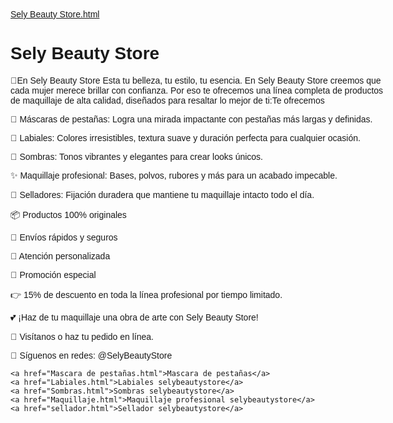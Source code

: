 [Sely Beauty Store.html](https://github.com/user-attachments/files/23271527/Sely.Beauty.Store.html)
<html>
<title>Sely Beauty Store</title>
<head>
<body>
<h1>Sely Beauty Store</h1>
 
<p>💖En  Sely Beauty Store
Esta tu belleza, tu estilo, tu esencia.
En Sely Beauty Store creemos que cada mujer merece brillar con confianza.
Por eso te ofrecemos una línea completa de productos de maquillaje de alta calidad, diseñados para resaltar lo mejor de ti:Te ofrecemos</p>

<p>💫 Máscaras de pestañas: Logra una mirada impactante con pestañas más largas y definidas.</p>
<p>💄 Labiales: Colores irresistibles, textura suave y duración perfecta para cualquier ocasión.</p>
<p>🎨 Sombras: Tonos vibrantes y elegantes para crear looks únicos.</p>
<p>✨ Maquillaje profesional: Bases, polvos, rubores y más para un acabado impecable.</p>
<p>🌷 Selladores: Fijación duradera que mantiene tu maquillaje intacto todo el día.</p>

<p>📦 Productos 100% originales</p>
<p>🚚 Envíos rápidos y seguros</p>
<p>💬 Atención personalizada</p>
<p>🎁 Promoción especial</p>
<p>👉 15% de descuento en toda la línea profesional por tiempo limitado.</p>
<p>💕 ¡Haz de tu maquillaje una obra de arte con Sely Beauty Store!</p>
<p>📍 Visítanos o haz tu pedido en línea.</p>
<p>📱 Síguenos en redes: @SelyBeautyStore</p>

    <a href="Mascara de pestañas.html">Mascara de pestañas</a> 
    <a href="Labiales.html">Labiales selybeautystore</a> 
    <a href="Sombras.html">Sombras selybeautystore</a> 
    <a href="Maquillaje.html">Maquillaje profesional selybeautystore</a> 
    <a href="sellador.html">Sellador selybeautystore</a>

 <meta charset="UTF-8"><center>
        <style>
        body {
            font-family: Arial, sans-serif;
            max-width: 600px;
            margin: 50px auto;
        }

        /* Botón de Like */
        .like-button {
            background-color: #cebdbd;
            border: none;
            padding: 10px 20px;
            font-size: 16px;
            cursor: pointer;
            border-radius: 5px;
            transition: background-color 0.3s;
        }

        .liked {
            background-color: #ff4081;
            color: rgb(228, 195, 195);
        }

        /* Comentarios */
        #comments {
            margin-top: 20px;
        }

        .comment {
            background-color: #d8b4b4;
            padding: 10px;
            border-radius: 5px;
            margin-bottom: 10px;
            position: relative;
        }

        .delete-comment {
            position: absolute;
            right: 10px;
            top: 10px;
            background: red;
            color: white;
            border: none;
            border-radius: 3px;
            cursor: pointer;
            padding: 2px 5px;
        }

        /* Formulario para comentar */
        #commentForm {
            margin-top: 20px;
        }

        #commentForm input {
            padding: 8px;
            width: 70%;
            font-size: 14px;
        }

        #commentForm button {
            padding: 8px 12px;
            font-size: 14px;
            cursor: pointer;
        }

        .counters {
            margin-top: 10px;
            font-weight: bold;</center>
        }
    </style>
</head>
<body>
   

    <!-- Botón de Like con contador -->
    <button id="likeBtn" class="like-button">👍 Me gusta</button>
    <div class="counters">Likes: <span id="likeCount">0</span></div>

    <!-- Sección de comentarios -->
    <div id="comments"></div>
    <div class="counters">Comentarios: <span id="commentCount">0</span></div>

    <!-- Formulario para agregar comentario -->
    <div id="commentForm">
        <input type="text" id="commentInput" placeholder="Escribe tu comentario...">
        <button id="addComment">Comentar</button>
    </div>

    <script>
        // Contador de Likes
        let likes = 0;
        const likeBtn = document.getElementById('likeBtn');
        const likeCount = document.getElementById('likeCount');

        likeBtn.addEventListener('click', () => {
            if(likeBtn.classList.contains('liked')){
                likes--; // Quitar like
                likeBtn.classList.remove('liked');
                likeBtn.textContent = "👍 Me gusta";
            } else {
                likes++; // Dar like
                likeBtn.classList.add('liked');
                likeBtn.textContent = "👍 Te gusta";
            }
            likeCount.textContent = likes;
        });

        // Contador de comentarios
        let commentCountValue = 0;
        const commentInput = document.getElementById('commentInput');
        const addCommentBtn = document.getElementById('addComment');
        const commentsDiv = document.getElementById('comments');
        const commentCount = document.getElementById('commentCount');

        function updateCommentCount() {
            commentCountValue = commentsDiv.childElementCount;
            commentCount.textContent = commentCountValue;
        }

        // Agregar comentario
        addCommentBtn.addEventListener('click', () => {
            const text = commentInput.value.trim();
            if(text !== ''){
                const commentDiv = document.createElement('div');
                commentDiv.className = 'comment';
                commentDiv.textContent = text;

                // Botón para eliminar comentario
                const deleteBtn = document.createElement('button');
                deleteBtn.className = 'delete-comment';
                deleteBtn.textContent = 'X';
                deleteBtn.addEventListener('click', () => {
                    commentsDiv.removeChild(commentDiv);
                    updateCommentCount();
                });

                commentDiv.appendChild(deleteBtn);
                commentsDiv.appendChild(commentDiv);
                commentInput.value = ''; // Limpiar input
                updateCommentCount();
            } else {
                alert("Escribe algo para comentar");
            }
        });

        // Permitir presionar Enter para comentar
        commentInput.addEventListener('keypress', (e) => {
            if(e.key === 'Enter'){
                addCommentBtn.click();
            }
        });
    </script>
     
</body>
</html>     
</body>
</html>>
 

